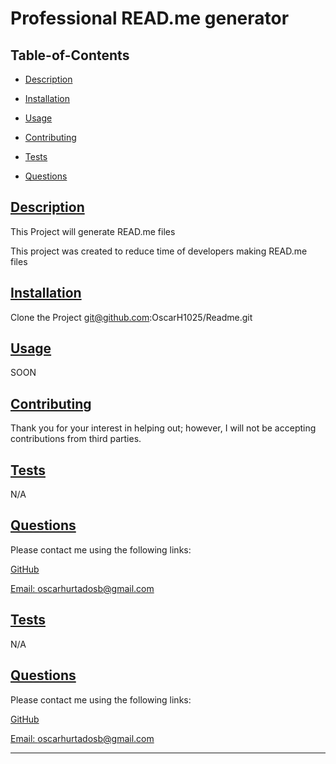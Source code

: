 
  # Professional READ.me generator
  
   

  ## Table-of-Contents

  * [Description](#description)
  * [Installation](#installation)
  * [Usage](#usage)
   
  * [Contributing](#contributing)
  * [Tests](#tests)
  * [Questions](#questions)
  
  ## [Description](#table-of-contents)

  This Project will generate READ.me files

  This project was created to reduce time of developers making READ.me files


  ## [Installation](#table-of-contents)

  Clone the Project  git@github.com:OscarH1025/Readme.git

  ## [Usage](#table-of-contents)

  SOON
   

  ## [Contributing](#table-of-contents)
  
  
  Thank you for your interest in helping out; however, I will not be accepting contributions from third parties.
    

  ## [Tests](#table-of-contents)

  N/A

  ## [Questions](#table-of-contents)

  Please contact me using the following links:

  [GitHub](https://github.com/OscarH1025)

  [Email: oscarhurtadosb@gmail.com](mailto:oscarhurtadosb@gmail.com)

    

  ## [Tests](#table-of-contents)

  N/A

  ## [Questions](#table-of-contents)

  Please contact me using the following links:

  [GitHub](https://github.com/OscarH1025)

  [Email: oscarhurtadosb@gmail.com](mailto:oscarhurtadosb@gmail.com)
****
